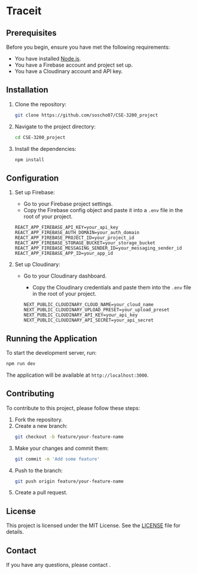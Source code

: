 # Traceit
## Prerequisites

Before you begin, ensure you have met the following requirements:
- You have installed [Node.js](https://nodejs.org/).
- You have a Firebase account and project set up.
- You have a Cloudinary account and API key.

## Installation

1. Clone the repository:
    ```sh
    git clone https://github.com/soscho07/CSE-3200_project
    ```
2. Navigate to the project directory:
    ```sh
    cd CSE-3200_project
    ```
3. Install the dependencies:
    ```sh
    npm install
    ```

## Configuration

1. Set up Firebase:
    - Go to your Firebase project settings.
    - Copy the Firebase config object and paste it into a `.env` file in the root of your project.

    ```env
    REACT_APP_FIREBASE_API_KEY=your_api_key
    REACT_APP_FIREBASE_AUTH_DOMAIN=your_auth_domain
    REACT_APP_FIREBASE_PROJECT_ID=your_project_id
    REACT_APP_FIREBASE_STORAGE_BUCKET=your_storage_bucket
    REACT_APP_FIREBASE_MESSAGING_SENDER_ID=your_messaging_sender_id
    REACT_APP_FIREBASE_APP_ID=your_app_id
    ```

2. Set up Cloudinary:
    - Go to your Cloudinary dashboard.
        - Copy the Cloudinary credentials and paste them into the `.env` file in the root of your project.

        ```env
        NEXT_PUBLIC_CLOUDINARY_CLOUD_NAME=your_cloud_name
        NEXT_PUBLIC_CLOUDINARY_UPLOAD_PRESET=your_upload_preset
        NEXT_PUBLIC_CLOUDINARY_API_KEY=your_api_key
        NEXT_PUBLIC_CLOUDINARY_API_SECRET=your_api_secret
        ```

## Running the Application

To start the development server, run:
```sh
npm run dev
```

The application will be available at `http://localhost:3000`.

## Contributing

To contribute to this project, please follow these steps:
1. Fork the repository.
2. Create a new branch:
    ```sh
    git checkout -b feature/your-feature-name
    ```
3. Make your changes and commit them:
    ```sh
    git commit -m 'Add some feature'
    ```
4. Push to the branch:
    ```sh
    git push origin feature/your-feature-name
    ```
5. Create a pull request.

## License

This project is licensed under the MIT License. See the [LICENSE](LICENSE) file for details.

## Contact

If you have any questions, please contact [](mailto:2003007@student.ruet.ac.bd).